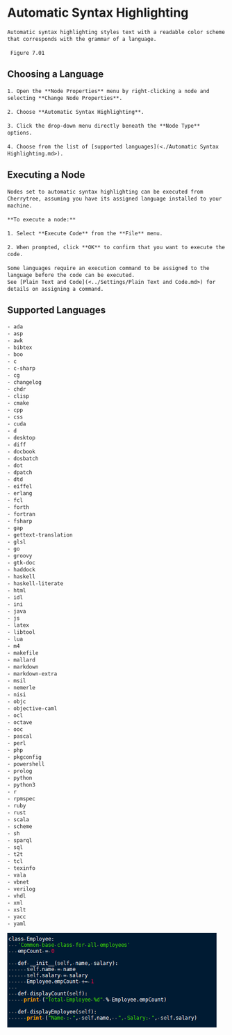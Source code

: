 
# Automatic Syntax Highlighting


	Automatic syntax highlighting styles text with a readable color scheme that corresponds with the grammar of a language.
	
	 Figure 7.01
	

 ## Choosing a Language

	1. Open the **Node Properties** menu by right-clicking a node and selecting **Change Node Properties**.

	2. Choose **Automatic Syntax Highlighting**.

	3. Click the drop-down menu directly beneath the **Node Type** options.

	4. Choose from the list of [supported languages](<./Automatic Syntax Highlighting.md>).

 ## Executing a Node

	Nodes set to automatic syntax highlighting can be executed from Cherrytree, assuming you have its assigned language installed to your machine.
	
	**To execute a node:**
	
	1. Select **Execute Code** from the **File** menu.

	2. When prompted, click **OK** to confirm that you want to execute the code.

	Some languages require an execution command to be assigned to the language before the code can be executed.
	See [Plain Text and Code](<../Settings/Plain Text and Code.md>) for details on assigning a command.

 ## Supported Languages

	- ada
	- asp
	- awk
	- bibtex
	- boo
	- c
	- c-sharp
	- cg
	- changelog
	- chdr
	- clisp
	- cmake
	- cpp
	- css
	- cuda
	- d
	- desktop
	- diff
	- docbook
	- dosbatch
	- dot
	- dpatch
	- dtd
	- eiffel
	- erlang
	- fcl
	- forth
	- fortran
	- fsharp
	- gap
	- gettext-translation
	- glsl
	- go
	- groovy
	- gtk-doc
	- haddock
	- haskell
	- haskell-literate
	- html
	- idl
	- ini
	- java
	- js
	- latex
	- libtool
	- lua
	- m4
	- makefile
	- mallard
	- markdown
	- markdown-extra
	- msil
	- nemerle
	- nisi
	- objc
	- objective-caml
	- ocl
	- octave
	- ooc
	- pascal
	- perl
	- php
	- pkgconfig
	- powershell
	- prolog
	- python
	- python3
	- r
	- rpmspec
	- ruby
	- rust
	- scala
	- scheme
	- sh
	- sparql
	- sql
	- t2t
	- tcl
	- texinfo
	- vala
	- vbnet
	- verilog
	- vhdl
	- xml
	- xslt
	- yacc
	- yaml
![unnamed_6b65a6a48b8148f6b38a088ca65ed389](./unnamed_6b65a6a48b8148f6b38a088ca65ed389.png)
